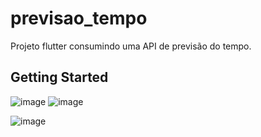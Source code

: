 # previsao_tempo

Projeto flutter consumindo uma API de previsão do tempo.

## Getting Started
![image](https://user-images.githubusercontent.com/60979842/109557447-e6380680-7ab6-11eb-9d54-66b1fb2a35e2.png)
![image](https://user-images.githubusercontent.com/60979842/109557721-3a42eb00-7ab7-11eb-8401-281abb61cbba.png)

![image](https://user-images.githubusercontent.com/60979842/109557828-5f375e00-7ab7-11eb-942c-e6cfac05cbf1.png)
